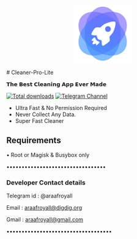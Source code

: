 <p align="center">
  <img src="assets/icon.png" style="width: 30%;" />
</p>
# Cleaner-Pro-Lite

𝗧𝗵𝗲 𝗕𝗲𝘀𝘁 𝗖𝗹𝗲𝗮𝗻𝗶𝗻𝗴 𝗔𝗽𝗽 𝗘𝘃𝗲𝗿 𝗠𝗮𝗱𝗲

[![Total downloads](https://img.shields.io/github/downloads/araafroyall/Cleaner-pro-lite/total)](https://github.com/araafroyall/Cleaner-Pro-Lite/releases/download/Latest/Cleaner.Lite.Pro.Latest.apk)
[![Telegram Channel](https://img.shields.io/badge/Telegram%20Channel-lightgreen?logo=telegram
)](https://t.me/cleanerprolite)





*  Ultra Fast & No Permission Required
*  Never Collect Any Data.
*  Super Fast Cleaner

## Requirements 
   • Root or Magisk & Busybox only


•••••••••••••••••••••••••••••••••



### Developer Contact details

Telegram id : @araafroyall

Email : araafroyall@digdig.org

Gmail : araafroyall@gmail.com

•••••••••••••••••••••••••••••••••••

